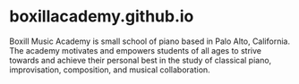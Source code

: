 # boxillacademy.github.io
Boxill Music Academy is small school of piano based in Palo Alto, California. The academy motivates and empowers students of all ages to strive towards and achieve their personal best in the study of classical piano, improvisation, composition, and musical collaboration. 
